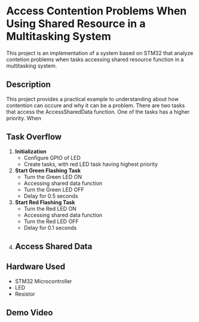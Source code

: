 # Access Contention Problems When Using Shared Resource in a Multitasking System
This project is an implementation of a system based on STM32 that analyze contetion problems when tasks accessing shared resource function in a multitasking system.

## Description
This project provides a practical example to understanding about how contention can occure and why it can be a problem. There are two tasks that access the AccessSharedData function. One of the tasks has a higher priority. When 

## Task Overflow
1. **Initialization**
   - Configure GPIO of LED
   - Create tasks, with red LED task having highest priority
3. **Start Green Flashing Task**
   - Turn the Green LED ON
   - Accessing shared data function
   - Turn the Green LED OFF
   - Delay for 0.5 seconds
5. **Start Red Flashing Task**
   - Turn the Red LED ON
   - Accessing shared data function
   - Turn the Red LED OFF
   - Delay for 0.1 seconds
7. **Access Shared Data**
   - 

## Hardware Used
- STM32 Microcontroller
- LED
- Resistor

## Demo Video
